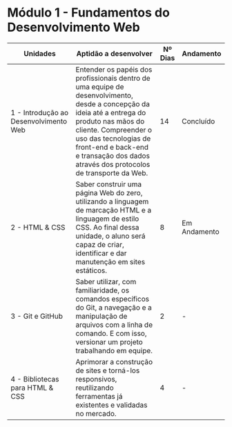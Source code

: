 # Módulo 1 - Fundamentos do Desenvolvimento Web

| Unidades                              | Aptidão a desenvolver                                                                                                                                                                                                                                                               | Nº Dias | Andamento    |
|---------------------------------------|-------------------------------------------------------------------------------------------------------------------------------------------------------------------------------------------------------------------------------------------------------------------------------------|---------|--------------|
| 1 - Introdução ao Desenvolvimento Web | Entender os papéis dos profissionais dentro de uma equipe de desenvolvimento, desde a concepção da ideia até a entrega do produto nas mãos do cliente. Compreender o uso das tecnologias de front-end e back-end e transação dos dados através dos protocolos de transporte da Web. | 14      | Concluído    |
| 2 - HTML & CSS                        | Saber construir uma página Web do zero, utilizando a linguagem de marcação HTML e a linguagem de estilo CSS. Ao final dessa unidade, o aluno será capaz de criar, identificar e dar manutenção em sites estáticos.                                                                  | 8       | Em Andamento |
| 3 - Git e GitHub                      | Saber utilizar, com familiaridade, os comandos específicos do Git, a navegação e a manipulação de arquivos com a linha de comando. E com isso, versionar um projeto trabalhando em equipe.                                                                                          | 2       | -            |
| 4 - Bibliotecas para HTML & CSS       | Aprimorar a construção de sites e torná-los responsivos, reutilizando ferramentas já existentes e validadas no mercado.                                                                                                                                                             | 4       | -            |
